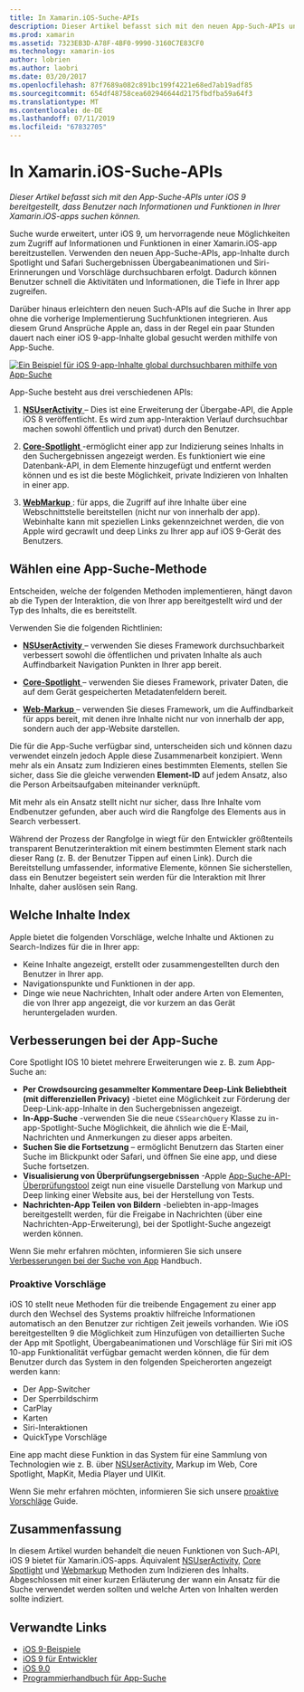 ```yaml
---
title: In Xamarin.iOS-Suche-APIs
description: Dieser Artikel befasst sich mit den neuen App-Such-APIs unter iOS 9 bereitgestellt, dass Benutzer nach Informationen und Funktionen in Ihrer Xamarin.iOS-apps suchen können.
ms.prod: xamarin
ms.assetid: 7323EB3D-A78F-4BF0-9990-3160C7E83CF0
ms.technology: xamarin-ios
author: lobrien
ms.author: laobri
ms.date: 03/20/2017
ms.openlocfilehash: 87f7689a082c891bc199f4221e68ed7ab19adf85
ms.sourcegitcommit: 654df48758cea602946644d2175fbdfba59a64f3
ms.translationtype: MT
ms.contentlocale: de-DE
ms.lasthandoff: 07/11/2019
ms.locfileid: "67832705"
---
```

# <a name="search-apis-in-xamarinios"></a>In Xamarin.iOS-Suche-APIs

_Dieser Artikel befasst sich mit den App-Suche-APIs unter iOS 9 bereitgestellt, dass Benutzer nach Informationen und Funktionen in Ihrer Xamarin.iOS-apps suchen können._

Suche wurde erweitert, unter iOS 9, um hervorragende neue Möglichkeiten zum Zugriff auf Informationen und Funktionen in einer Xamarin.iOS-app bereitzustellen. Verwenden den neuen App-Suche-APIs, app-Inhalte durch Spotlight und Safari Suchergebnissen Übergabeanimationen und Siri-Erinnerungen und Vorschläge durchsuchbaren erfolgt. Dadurch können Benutzer schnell die Aktivitäten und Informationen, die Tiefe in Ihrer app zugreifen.

Darüber hinaus erleichtern den neuen Such-APIs auf die Suche in Ihrer app ohne die vorherige Implementierung Suchfunktionen integrieren. Aus diesem Grund Ansprüche Apple an, dass in der Regel ein paar Stunden dauert nach einer iOS 9-app-Inhalte global gesucht werden mithilfe von App-Suche.

[![](images/intro01.png "Ein Beispiel für iOS 9-app-Inhalte global durchsuchbaren mithilfe von App-Suche")](images/intro01.png#lightbox)

App-Suche besteht aus drei verschiedenen APIs:

1. [**NSUserActivity** ](nsuseractivity.md) – Dies ist eine Erweiterung der Übergabe-API, die Apple iOS 8 veröffentlicht. Es wird zum app-Interaktion Verlauf durchsuchbar machen sowohl öffentlich und privat) durch den Benutzer.

2. [**Core-Spotlight** ](corespotlight.md) -ermöglicht einer app zur Indizierung seines Inhalts in den Suchergebnissen angezeigt werden. Es funktioniert wie eine Datenbank-API, in dem Elemente hinzugefügt und entfernt werden können und es ist die beste Möglichkeit, private Indizieren von Inhalten in einer app.

3. [**WebMarkup** ](web-markup.md) : für apps, die Zugriff auf ihre Inhalte über eine Webschnittstelle bereitstellen (nicht nur von innerhalb der app). Webinhalte kann mit speziellen Links gekennzeichnet werden, die von Apple wird gecrawlt und deep Links zu Ihrer app auf iOS 9-Gerät des Benutzers.

## <a name="selecting-an-app-search-approach"></a>Wählen eine App-Suche-Methode

Entscheiden, welche der folgenden Methoden implementieren, hängt davon ab die Typen der Interaktion, die von Ihrer app bereitgestellt wird und der Typ des Inhalts, die es bereitstellt.

Verwenden Sie die folgenden Richtlinien:

- [**NSUserActivity** ](nsuseractivity.md) – verwenden Sie dieses Framework durchsuchbarkeit verbessert sowohl die öffentlichen und privaten Inhalte als auch Auffindbarkeit Navigation Punkten in Ihrer app bereit.

- [**Core-Spotlight** ](corespotlight.md) – verwenden Sie dieses Framework, privater Daten, die auf dem Gerät gespeicherten Metadatenfeldern bereit.

- [**Web-Markup** ](web-markup.md) – verwenden Sie dieses Framework, um die Auffindbarkeit für apps bereit, mit denen ihre Inhalte nicht nur von innerhalb der app, sondern auch der app-Website darstellen.

Die für die App-Suche verfügbar sind, unterscheiden sich und können dazu verwendet einzeln jedoch Apple diese Zusammenarbeit konzipiert. Wenn mehr als ein Ansatz zum Indizieren eines bestimmten Elements, stellen Sie sicher, dass Sie die gleiche verwenden **Element-ID** auf jedem Ansatz, also die Person Arbeitsaufgaben miteinander verknüpft.

Mit mehr als ein Ansatz stellt nicht nur sicher, dass Ihre Inhalte vom Endbenutzer gefunden, aber auch wird die Rangfolge des Elements aus in Search verbessert.

Während der Prozess der Rangfolge in wiegt für den Entwickler größtenteils transparent Benutzerinteraktion mit einem bestimmten Element stark nach dieser Rang (z. B. der Benutzer Tippen auf einen Link).
Durch die Bereitstellung umfassender, informative Elemente, können Sie sicherstellen, dass ein Benutzer begeistert sein werden für die Interaktion mit Ihrer Inhalte, daher auslösen sein Rang.

## <a name="what-content-to-index"></a>Welche Inhalte Index

Apple bietet die folgenden Vorschläge, welche Inhalte und Aktionen zu Search-Indizes für die in Ihrer app:

- Keine Inhalte angezeigt, erstellt oder zusammengestellten durch den Benutzer in Ihrer app.
- Navigationspunkte und Funktionen in der app.
- Dinge wie neue Nachrichten, Inhalt oder andere Arten von Elementen, die von Ihrer app angezeigt, die vor kurzem an das Gerät heruntergeladen wurden.

## <a name="app-search-enhancements"></a>Verbesserungen bei der App-Suche

Core Spotlight IOS 10 bietet mehrere Erweiterungen wie z. B. zum App-Suche an:

- **Per Crowdsourcing gesammelter Kommentare Deep-Link Beliebtheit (mit differenziellen Privacy)** -bietet eine Möglichkeit zur Förderung der Deep-Link-app-Inhalte in den Suchergebnissen angezeigt.
- **In-App-Suche** -verwenden Sie die neue `CSSearchQuery` Klasse zu in-app-Spotlight-Suche Möglichkeit, die ähnlich wie die E-Mail, Nachrichten und Anmerkungen zu dieser apps arbeiten.
- **Suchen Sie die Fortsetzung** – ermöglicht Benutzern das Starten einer Suche im Blickpunkt oder Safari, und öffnen Sie eine app, und diese Suche fortsetzen.
- **Visualisierung von Überprüfungsergebnissen** -Apple [App-Suche-API-Überprüfungstool](https://search.developer.apple.com/appsearch-validation-tool) zeigt nun eine visuelle Darstellung von Markup und Deep linking einer Website aus, bei der Herstellung von Tests.
- **Nachrichten-App Teilen von Bildern** -beliebten in-app-Images bereitgestellt werden, für die Freigabe in Nachrichten (über eine Nachrichten-App-Erweiterung), bei der Spotlight-Suche angezeigt werden können.

Wenn Sie mehr erfahren möchten, informieren Sie sich unsere [Verbesserungen bei der Suche von App](~/ios/platform/search/app-search-enhancements.md) Handbuch.

### <a name="proactive-suggestions"></a>Proaktive Vorschläge

iOS 10 stellt neue Methoden für die treibende Engagement zu einer app durch den Wechsel des Systems proaktiv hilfreiche Informationen automatisch an den Benutzer zur richtigen Zeit jeweils vorhanden. Wie iOS bereitgestellten 9 die Möglichkeit zum Hinzufügen von detaillierten Suche der App mit Spotlight, Übergabeanimationen und Vorschläge für Siri mit iOS 10-app Funktionalität verfügbar gemacht werden können, die für dem Benutzer durch das System in den folgenden Speicherorten angezeigt werden kann:

- Der App-Switcher
- Der Sperrbildschirm
- CarPlay
- Karten
- Siri-Interaktionen
- QuickType Vorschläge 

Eine app macht diese Funktion in das System für eine Sammlung von Technologien wie z. B. über [NSUserActivity](xref:Foundation.NSUserActivity), Markup im Web, Core Spotlight, MapKit, Media Player und UIKit.

Wenn Sie mehr erfahren möchten, informieren Sie sich unsere [proaktive Vorschläge](~/ios/platform/search/proactive-suggestions.md) Guide.

## <a name="summary"></a>Zusammenfassung

In diesem Artikel wurden behandelt die neuen Funktionen von Such-API, iOS 9 bietet für Xamarin.iOS-apps. Äquivalent [NSUserActivity](nsuseractivity.md), [Core Spotlight](corespotlight.md) und [Webmarkup](web-markup.md) Methoden zum Indizieren des Inhalts. Abgeschlossen mit einer kurzen Erläuterung der wann ein Ansatz für die Suche verwendet werden sollten und welche Arten von Inhalten werden sollte indiziert.



## <a name="related-links"></a>Verwandte Links

- [iOS 9-Beispiele](https://developer.xamarin.com/samples/ios/iOS9/)
- [iOS 9 für Entwickler](https://developer.apple.com/ios/pre-release/)
- [iOS 9.0](https://developer.apple.com/library/prerelease/ios/releasenotes/General/WhatsNewIniOS/Articles/iOS9.html)
- [Programmierhandbuch für App-Suche](https://developer.apple.com/library/prerelease/ios/documentation/General/Conceptual/AppSearch/index.html#//apple_ref/doc/uid/TP40016308)
